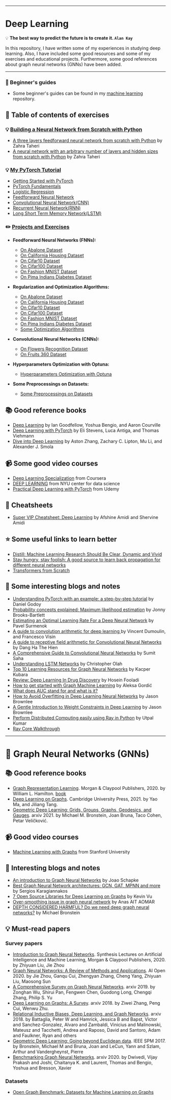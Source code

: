 
---
# Deep Learning

:bulb: **The best way to predict the future is to create it. `Alan Kay`**   
 
In this repository, I have written some of my experiences in studying deep learning. Also, I have included some good resources and some of my exercises and educational projects. Furthermore, some good references about graph neural networks (GNNs) have been added.

---
### :paperclip:  Beginner's guides
  - Some beginner's guides can be found in my [machine learning](https://github.com/zata213/path2ml) repository.
 
## :notebook_with_decorative_cover: Table of contents of exercises

 ### :bulb: [Building a Neural Network from Scratch with Python](https://github.com/zahta/path2dl/tree/master/Building_Neural_Network_Scratch_Python)

- [A three layers feedforward neural network from scratch with Python](https://github.com/zahta/path2dl/blob/master/Building_Neural_Network_Scratch_Python/3_layers_FNN.ipynb) by Zahra Taheri
- [A neural network with an arbitrary number of layers and hidden sizes from scratch with Python](https://github.com/zahta/path2dl/blob/master/Building_Neural_Network_Scratch_Python/Arbitrary_layers_FNN.ipynb) by Zahra Taheri
  
 ### :bulb: [My PyTorch Tutorial](https://github.com/zahta/path2dl/tree/master/PyTorch_Tutorial)

  - [Getting Started with PyTorch](https://github.com/zahta/path2dl/tree/master/PyTorch_Tutorial/Getting_Started_with_PyTorch)
  - [PyTorch Fundamentals](https://github.com/zahta/path2dl/tree/master/PyTorch_Tutorial/PyTorch_Fundamentals)
  - [Logistic Regression](https://github.com/zahta/path2dl/tree/master/PyTorch_Tutorial/Logistic_Regression)
  - [Feedforward Neural Network](https://github.com/zahta/path2dl/tree/master/PyTorch_Tutorial/Feedforward_Neural_Network)
  - [Convolutional Neural Network(CNN)](https://github.com/zahta/path2dl/tree/master/PyTorch_Tutorial/Convolutional_Neural_Network(CNN))
  - [Recurrent Neural Network(RNN)](https://github.com/zahta/path2dl/tree/master/PyTorch_Tutorial/Recurrent_Neural_Network(RNN))
  - [Long Short Term Memory Network(LSTM)](https://github.com/zahta/path2dl/tree/master/PyTorch_Tutorial/Long_Short_Term_Memory_Networks(LSTM))  

 ### :pencil2: [Projects and Exercises](https://github.com/zahta/path2dl/tree/master/Projects_Exercises)


* **Feedforward Neural Networks (FNNs):**

    - [On Abalone Dataset](https://github.com/zahta/path2dl/tree/master/Projects_Exercises/Abalone_Feedforward_Neural_Networks_FNN)
    - [On California Housing Dataset](https://github.com/zahta/path2dl/tree/master/Projects_Exercises/California_Housing_Feedforward_Neural_Networks_FNN)
    - [On Cifar10 Dataset](https://github.com/zahta/path2dl/tree/master/Projects_Exercises/Cifar10_Feedforward_Neural_Networks_FNN)
    - [On Cifar100 Dataset](https://github.com/zahta/path2dl/tree/master/Projects_Exercises/Cifar100_Feedforward_Neural_Networks_FNN)
    - [On Fashion MNIST Dataset](https://github.com/zahta/path2dl/tree/master/Projects_Exercises/Fashion_MNIST_Feedforward_Neural_Networks_FNN)
    - [On Pima Indians Diabetes Dataset](https://github.com/zahta/path2dl/tree/master/Projects_Exercises/Pima_Indians_Diabetes_Feedforward_Neural_Networks_FNN)

* **Regularization and Optimization Algorithms:**

    - [On Abalone Dataset](https://github.com/zahta/path2dl/tree/master/Projects_Exercises/Abalone_Regularization)
    - [On California Housing Dataset](https://github.com/zahta/path2dl/tree/master/Projects_Exercises/California_Housing_Values_Regularization)
    - [On Cifar10 Dataset](https://github.com/zahta/path2dl/tree/master/Projects_Exercises/Cifar10_Regularization)
    - [On Cifar100 Dataset](https://github.com/zahta/path2dl/tree/master/Projects_Exercises/Cifar100_Regularization)
    - [On Fashion MNIST Dataset](https://github.com/zahta/path2dl/tree/master/Projects_Exercises/Fashion_MNIST_Regularization)
    - [On Pima Indians Diabetes Dataset](https://github.com/zahta/path2dl/tree/master/Projects_Exercises/Pima_Indians_Diabetes_Regularization)
    - [Some Optimization Algorithms](https://github.com/zahta/path2dl/tree/master/Projects_Exercises/Regularizations_Optimizations)

* **Convolutional Neural Networks (CNNs):**

    - [On Flowers Recognition Dataset](https://github.com/zahta/path2dl/tree/master/Projects_Exercises/Flowers_Recognition_Convolutional_Neural_Networks_CNN)
    - [On Fruits 360 Dataset](https://github.com/zahta/path2dl/tree/master/Projects_Exercises/Fruits_360_Convolutional_Neural_networks_CNN)

* **Hyperparameters Optimization with Optuna:**

    - [Hyperparameters Optimization with Optuna](https://github.com/zahta/path2dl/tree/master/Projects_Exercises/Hyperparameters_Optimization_Optuna)

* **Some Preprocessings on Datasets:**

    - [Some Preprocessings on Datasets](https://github.com/zahta/path2dl/tree/master/Projects_Exercises/Preprocessing_Datasets)

## :books: Good reference books
  - [Deep Learning](http://www.deeplearningbook.org/) by Ian Goodfellow, Yoshua Bengio, and Aaron Courville
  - [Deep Learning with PyTorch](https://github.com/deep-learning-with-pytorch/dlwpt-code) by Eli Stevens, Luca Antiga, and Thomas Viehmann 
  - [Dive into Deep Learning](https://d2l.ai/) by Aston Zhang, Zachary C. Lipton, Mu Li, and Alexander J. Smola

## :video_camera: Some good video courses
  - [Deep Learning Specialization](https://www.coursera.org/specializations/deep-learning) from Coursera
  - [DEEP LEARNING](https://atcold.github.io/pytorch-Deep-Learning/) from NYU center for data science
  - [Practical Deep Learning with PyTorch](https://www.udemy.com/course/practical-deep-learning-with-pytorch/) from Udemy
  
## :scroll: Cheatsheets
  - [Super VIP Cheatsheet: Deep Learning](https://github.com/afshinea/stanford-cs-230-deep-learning/raw/master/en/super-cheatsheet-deep-learning.pdf) by Afshine Amidi and Shervine Amidi
 
## :star: Some useful links to learn better
  - [Distill: Machine Learning Research Should Be Clear, Dynamic and Vivid](https://distill.pub/)
  - [Stay hungry, stay foolish: A good source to learn back propagation for different neural networks](https://www.adityaagrawal.net/blog/)
  - [Transformers from Scratch](https://e2eml.school/transformers.html)

## :newspaper: Some interesting blogs and notes
 - [Understanding PyTorch with an example: a step-by-step tutorial](https://towardsdatascience.com/understanding-pytorch-with-an-example-a-step-by-step-tutorial-81fc5f8c4e8e) by Daniel Godoy
 - [Probability concepts explained: Maximum likelihood estimation](https://towardsdatascience.com/probability-concepts-explained-maximum-likelihood-estimation-c7b4342fdbb1) by Jonny Brooks-Bartlett
 - [Estimating an Optimal Learning Rate For a Deep Neural Network](https://towardsdatascience.com/estimating-optimal-learning-rate-for-a-deep-neural-network-ce32f2556ce0) by Pavel Surmenok
 - [A guide to convolution arithmetic for deep learning ](https://arxiv.org/pdf/1603.07285.pdf) by Vincent Dumoulin, and Francesco Visin
 - [A guide to receptive field arithmetic for Convolutional Neural Networks](https://medium.com/mlreview/a-guide-to-receptive-field-arithmetic-for-convolutional-neural-networks-e0f514068807) by Dang Ha The Hien
 - [A Comprehensive Guide to Convolutional Neural Networks](https://towardsdatascience.com/a-comprehensive-guide-to-convolutional-neural-networks-the-eli5-way-3bd2b1164a53) by Sumit Saha
 - [Understanding LSTM Networks](http://colah.github.io/posts/2015-08-Understanding-LSTMs/) by Christopher Olah
 - [Top 10 Learning Resources for Graph Neural Networks](https://towardsdatascience.com/top-10-learning-resources-for-graph-neural-networks-f24d4eb2cc2b) by Kacper Kubara
 - [Review: Deep Learning In Drug Discovery](https://towardsdatascience.com/review-deep-learning-in-drug-discovery-f4c89e3321e1) by Hosein Fooladi
 - [How to get started with Graph Machine Learning](https://gordicaleksa.medium.com/how-to-get-started-with-graph-machine-learning-afa53f6f963a) by Aleksa Gordić
 - [What does AUC stand for and what is it?](https://stats.stackexchange.com/questions/132777/what-does-auc-stand-for-and-what-is-it) 
 - [How to Avoid Overfitting in Deep Learning Neural Networks](https://machinelearningmastery.com/introduction-to-regularization-to-reduce-overfitting-and-improve-generalization-error/) by Jason Brownlee
 - [A Gentle Introduction to Weight Constraints in Deep Learning](https://machinelearningmastery.com/introduction-to-weight-constraints-to-reduce-generalization-error-in-deep-learning/) by Jason Brownlee
 - [Perform Distributed Computing easily using Ray in Python](https://www.earthinversion.com/utilities/parallel-and-distributed-computing-in-python-using-ray/) by Utpal Kumar
 - [Ray Core Walkthrough](https://docs.ray.io/en/latest/ray-core/walkthrough.html)
---

# :white_flower: Graph Neural Networks (GNNs)

## :books: Good reference books
  - [Graph Representation Learning](https://www.morganclaypool.com/doi/10.2200/S01045ED1V01Y202009AIM046). Morgan & Claypool Publishers, 2020. by William L. Hamilton. [book](https://www.cs.mcgill.ca/~wlh/grl_book/)
  - [Deep Learning on Graphs](https://www.cambridge.org/core/books/deep-learning-on-graphs/CF908050EECC148A9E6F3EAED6099DB4). Cambridge University Press, 2021. by Yao Ma, and Jiliang Tang.
  - [Geometric Deep Learning: Grids, Groups, Graphs, Geodesics, and Gauges](https://arxiv.org/abs/2104.13478). arxiv 2021. by Michael M. Bronstein, Joan Bruna, Taco Cohen, Petar Veličković.

## :video_camera: Good video courses
  - [Machine Learning with Graphs](https://www.youtube.com/playlist?list=PL-Y8zK4dwCrQyASidb2mjj_itW2-YYx6-) from Stanford University

## :newspaper: Interesting blogs and notes
  - [An introduction to Graph Neural Networks](https://towardsdatascience.com/an-introduction-to-graph-neural-networks-e23dc7bdfba5) by Joao Schapke
  - [Best Graph Neural Network architectures: GCN, GAT, MPNN and more](https://theaisummer.com/gnn-architectures/) by Sergios Karagiannakos
  - [7 Open Source Libraries for Deep Learning on Graphs](https://dzone.com/articles/open-source-libraries-for-deep-learning-graphs) by Kevin Vu
  - [Over-smoothing issue in graph neural network](https://towardsdatascience.com/over-smoothing-issue-in-graph-neural-network-bddc8fbc2472) by Anas AIT AOMAR
  - [DEPTH CONSIDERED HARMFUL? Do we need deep graph neural networks?](https://towardsdatascience.com/do-we-need-deep-graph-neural-networks-be62d3ec5c59) by Michael Bronstein
  
## 💡 Must-read papers

### Survey papers
  - [Introduction to Graph Neural Networks](https://www.morganclaypool.com/doi/10.2200/S00980ED1V01Y202001AIM045). Synthesis Lectures on Artificial Intelligence and Machine Learning, Morgan & Claypool Publishers, 2020. by Zhiyuan Liu, Jie Zhou
  - [Graph Neural Networks: A Review of Methods and Applications](https://www.sciencedirect.com/science/article/pii/S2666651021000012?via%3Dihub). AI Open 2020. by Jie Zhou, Ganqu Cui, Zhengyan Zhang, Cheng Yang, Zhiyuan Liu, Maosong Sun
  - [A Comprehensive Survey on Graph Neural Networks](https://arxiv.org/pdf/1901.00596.pdf). arxiv 2019. by Zonghan Wu, Shirui Pan, Fengwen Chen, Guodong Long, Chengqi Zhang, Philip S. Yu
  - [Deep Learning on Graphs: A Survey](https://arxiv.org/pdf/1812.04202.pdf). arxiv 2018. by Ziwei Zhang, Peng Cui, Wenwu Zhu.
  - [Relational Inductive Biases, Deep Learning, and Graph Networks](https://arxiv.org/pdf/1806.01261.pdf). arxiv 2018. by Battaglia, Peter W and Hamrick, Jessica B and Bapst, Victor and Sanchez-Gonzalez, Alvaro and Zambaldi, Vinicius and Malinowski, Mateusz and Tacchetti, Andrea and Raposo, David and Santoro, Adam and Faulkner, Ryan and others
  - [Geometric Deep Learning: Going beyond Euclidean data](https://arxiv.org/pdf/1611.08097.pdf). IEEE SPM 2017. by Bronstein, Michael M and Bruna, Joan and LeCun, Yann and Szlam, Arthur and Vandergheynst, Pierre
  - [Benchmarking Graph Neural Networks](https://arxiv.org/pdf/2003.00982.pdf). arxiv 2020. by Dwivedi, Vijay Prakash and Joshi, Chaitanya K. and Laurent, Thomas and Bengio, Yoshua and Bresson, Xavier

### Datasets
  - [Open Graph Benchmark: Datasets for Machine Learning on Graphs](https://arxiv.org/abs/2005.00687)
  

